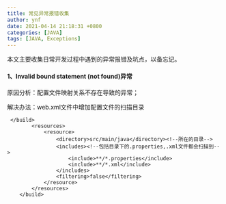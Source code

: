 ```yaml
---
title: 常见异常报错收集
author: ynf
date: 2021-04-14 21:18:31 +0800
categories: [JAVA]
tags: [JAVA, Exceptions]
---
```

本文主要收集日常开发过程中遇到的异常报错及坑点，以备忘记。

#### 1、Invalid bound statement (not found)异常
原因分析：配置文件映射关系不存在导致的异常；

解决办法：web.xml文件中增加配置文件的扫描目录
```$xslt
 </build>
        <resources>
            <resource>
                <directory>src/main/java</directory><!--所在的目录-->
                <includes><!--包括目录下的.properties,.xml文件都会扫描到-->
                    <include>**/*.properties</include>
                    <include>**/*.xml</include>
                </includes>
                <filtering>false</filtering>
            </resource>
        </resources>
    </build>

```
